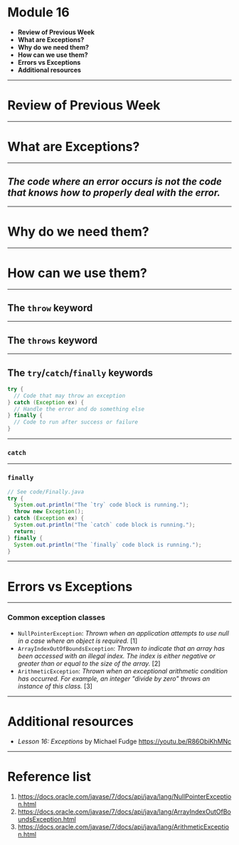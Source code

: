 <!--
$theme: default
page_number: true
footer: Java Class - Module 16
-->

# Module 16

- **Review of Previous Week**
- **What are Exceptions?**
- **Why do we need them?**
- **How can we use them?**
- **Errors vs Exceptions**
- **Additional resources**

-----------------------------------------------------------------------------

# Review of Previous Week

-----------------------------------------------------------------------------

# What are Exceptions?

-----------------------------------------------------------------------------

## _The code where an error occurs is not the code that knows how to properly deal with the error._

-----------------------------------------------------------------------------

# Why do we need them?

-----------------------------------------------------------------------------

# How can we use them?

-----------------------------------------------------------------------------

## The `throw` keyword

-----------------------------------------------------------------------------

## The `throws` keyword

-----------------------------------------------------------------------------

## The `try`/`catch`/`finally` keywords

```java
try {
  // Code that may throw an exception
} catch (Exception ex) {
  // Handle the error and do something else
} finally {
  // Code to run after success or failure
}
```

-----------------------------------------------------------------------------

### `catch`

-----------------------------------------------------------------------------

### `finally`

```java
// See code/Finally.java
try {
  System.out.println("The `try` code block is running.");
  throw new Exception();
} catch (Exception ex) {
  System.out.println("The `catch` code block is running.");
  return;
} finally {
  System.out.println("The `finally` code block is running.");
}
```

-----------------------------------------------------------------------------

# Errors vs Exceptions

-----------------------------------------------------------------------------

### Common exception classes

- `NullPointerException`: _Thrown when an application attempts to use null in a case where an object is required._ [1]
- `ArrayIndexOutOfBoundsException`: _Thrown to indicate that an array has been accessed with an illegal index. The index is either negative or greater than or equal to the size of the array._ [2]
- `ArithmeticException`: _Thrown when an exceptional arithmetic condition has occurred. For example, an integer "divide by zero" throws an instance of this class._ [3]

-----------------------------------------------------------------------------

# Additional resources

- _Lesson 16: Exceptions_ by Michael Fudge https://youtu.be/R86ObiKhMNc

-----------------------------------------------------------------------------

# Reference list

1. https://docs.oracle.com/javase/7/docs/api/java/lang/NullPointerException.html
2. https://docs.oracle.com/javase/7/docs/api/java/lang/ArrayIndexOutOfBoundsException.html
3. https://docs.oracle.com/javase/7/docs/api/java/lang/ArithmeticException.html
